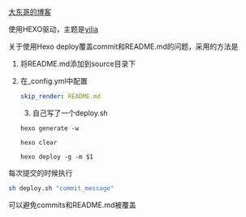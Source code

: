 
[大东哥的博客](https://mistdon.github.io/)

使用HEXO驱动，主题是[yilia](https://github.com/litten/hexo-theme-yilia)

关于使用Hexo deploy覆盖commit和README.md的问题，采用的方法是

1. 将README.md添加到source目录下

2. 在_config.yml中配置 

   ```yaml
   skip_render: README.md
   ```

   

   3. 自己写了一个deploy.sh

   ```shell
   hexo generate -w
   
   hexo clear
   
   hexo deploy -g -m $1
   ```

每次提交的时候执行 

```bash
sh deploy.sh "commit_message"
```

可以避免commits和README.md被覆盖